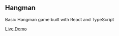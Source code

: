 ## Hangman

Basic Hangman game built with React and TypeScript

[Live Demo](https://thomassmathisen.github.io/hangman/)